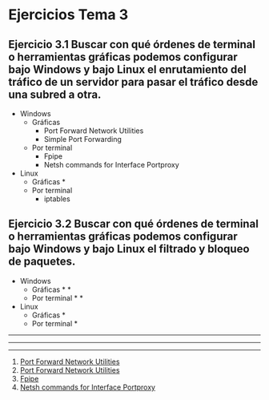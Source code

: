# Ejercicios Tema 3

## Ejercicio 3.1 Buscar con qué órdenes de terminal o herramientas gráficas podemos configurar bajo Windows y bajo Linux el enrutamiento del tráfico de un servidor para pasar el tráfico desde una subred a otra.
* Windows
	* Gráficas
		* Port Forward Network Utilities
		* Simple Port Forwarding
	* Por terminal
		* Fpipe
		* Netsh commands for Interface Portproxy
* Linux
	* Gráficas
		* 
	* Por terminal
		* iptables

## Ejercicio 3.2 Buscar con qué órdenes de terminal o herramientas gráficas podemos configurar bajo Windows y bajo Linux el filtrado y bloqueo de paquetes.	
* Windows
	* Gráficas
		*
		*
	* Por terminal
		*
		* 
* Linux
	* Gráficas
		* 
	* Por terminal
		* 
___
***
- - -	
1. [Port Forward Network Utilities](https://portforward.com/store/pfconfig.cgi?advertid=1)
2. [Port Forward Network Utilities](http://www.simpleportforwarding.com/download)
3. [Fpipe](https://www.mcafee.com/us/downloads/free-tools/fpipe.aspx)
4. [Netsh commands for Interface Portproxy](https://technet.microsoft.com/en-us/library/cc731068(v=ws.10).aspx#BKMK_15)